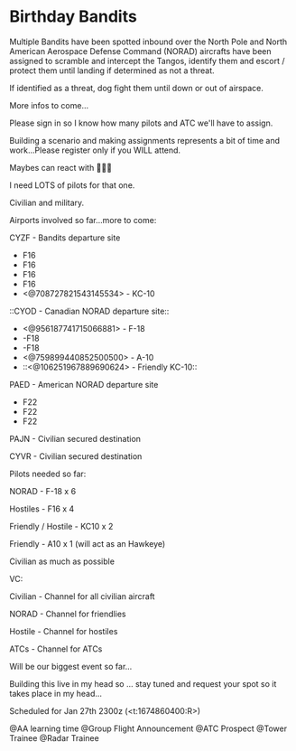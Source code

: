 # Birthday Bandits

Multiple Bandits have been spotted inbound over the North Pole and North American Aerospace Defense Command (NORAD) aircrafts have been assigned to scramble and intercept the Tangos, identify them and escort / protect them until landing if determined as not a threat.

If identified as a threat, dog fight them until down or out of airspace.

More infos to come...

Please sign in so I know how many pilots and ATC we'll have to assign.

Building a scenario and making assignments represents a bit of time and work...Please register only if you WILL attend.

Maybes can react with 🤷🏼‍♂️

I need LOTS of pilots for that one.

Civilian and military.

Airports involved so far...more to come:

CYZF - Bandits departure site

   - F16
   - F16
   - F16
   - F16
- <@708727821543145534> - KC-10

::CYOD - Canadian NORAD departure site::

- <@956187741715066881> - F-18
- \-F18
- \-F18
- <@759899440852500500> - A-10
- ::<@106251967889690624> - Friendly KC-10::

PAED - American NORAD departure site

   - F22
   - F22
   - F22

PAJN - Civilian secured destination

CYVR - Civilian secured destination

Pilots needed so far:

NORAD - F-18 x 6

Hostiles - F16 x 4

Friendly / Hostile - KC10 x 2

Friendly - A10 x 1 (will act as an Hawkeye)

Civilian as much as possible

VC:

Civilian - Channel for all civilian aircraft

NORAD - Channel for friendlies

Hostile - Channel for hostiles

ATCs - Channel for ATCs

Will be our biggest event so far...

Building this live in my head so ... stay tuned and request your spot so it takes place in my head...

Scheduled for Jan 27th 2300z (<t:1674860400:R>)

@AA learning time @Group Flight Announcement @ATC Prospect @Tower Trainee @Radar Trainee

